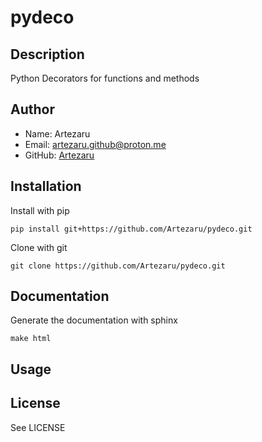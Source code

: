 # pydeco

## Description
Python Decorators for functions and methods 

## Author
- Name: Artezaru
- Email: artezaru.github@proton.me
- GitHub: [Artezaru](https://github.com/Artezaru/pydeco.git)

## Installation

Install with pip

```
pip install git+https://github.com/Artezaru/pydeco.git
```

Clone with git

```
git clone https://github.com/Artezaru/pydeco.git
```

## Documentation

Generate the documentation with sphinx

```
make html
```

## Usage

## License
See LICENSE
